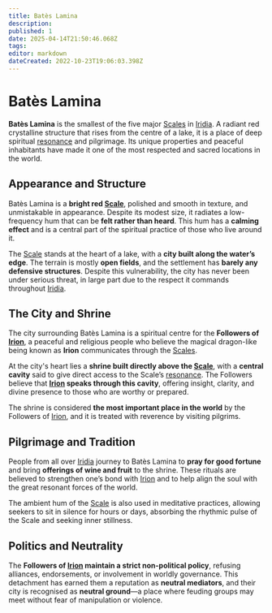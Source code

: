 ```yaml
---
title: Batès Lamina
description: 
published: 1
date: 2025-04-14T21:50:46.068Z
tags: 
editor: markdown
dateCreated: 2022-10-23T19:06:03.398Z
---
```


# Batès Lamina

**Batès Lamina** is the smallest of the five major [Scales](/geography/landmark/scale.md) in [Iridia](/geography/cosmology/iridia.md). A radiant red crystalline structure that rises from the centre of a lake, it is a place of deep spiritual [resonance](/structure/mechanic/resonance.md) and pilgrimage. Its unique properties and peaceful inhabitants have made it one of the most respected and sacred locations in the world.

## Appearance and Structure

Batès Lamina is a **bright red [Scale](/geography/landmark/scale.md)**, polished and smooth in texture, and unmistakable in appearance. Despite its modest size, it radiates a low-frequency hum that can be **felt rather than heard**. This hum has a **calming effect** and is a central part of the spiritual practice of those who live around it.

The [Scale](/geography/landmark/scale.md) stands at the heart of a lake, with a **city built along the water’s edge**. The terrain is mostly **open fields**, and the settlement has **barely any defensive structures**. Despite this vulnerability, the city has never been under serious threat, in large part due to the respect it commands throughout [Iridia](/geography/cosmology/iridia.md).

## The City and Shrine

The city surrounding Batès Lamina is a spiritual centre for the **Followers of [Irion](/being/deity/irion.md)**, a peaceful and religious people who believe the magical dragon-like being known as **Irion** communicates through the [Scales](/geography/landmark/scale.md).

At the city's heart lies a **shrine built directly above the [Scale](/geography/landmark/scale.md)**, with a **central cavity** said to give direct access to the Scale’s [resonance](/structure/mechanic/resonance.md). The Followers believe that **[Irion](/being/deity/irion.md) speaks through this cavity**, offering insight, clarity, and divine presence to those who are worthy or prepared.

The shrine is considered **the most important place in the world** by the Followers of [Irion](/being/deity/irion.md), and it is treated with reverence by visiting pilgrims.

## Pilgrimage and Tradition

People from all over [Iridia](/geography/cosmology/iridia.md) journey to Batès Lamina to **pray for good fortune** and bring **offerings of wine and fruit** to the shrine. These rituals are believed to strengthen one’s bond with [Irion](/being/deity/irion.md) and to help align the soul with the great resonant forces of the world.

The ambient hum of the [Scale](/geography/landmark/scale.md) is also used in meditative practices, allowing seekers to sit in silence for hours or days, absorbing the rhythmic pulse of the Scale and seeking inner stillness.

## Politics and Neutrality

The **Followers of [Irion](/being/deity/irion.md) maintain a strict non-political policy**, refusing alliances, endorsements, or involvement in worldly governance. This detachment has earned them a reputation as **neutral mediators**, and their city is recognised as **neutral ground**—a place where feuding groups may meet without fear of manipulation or violence.
